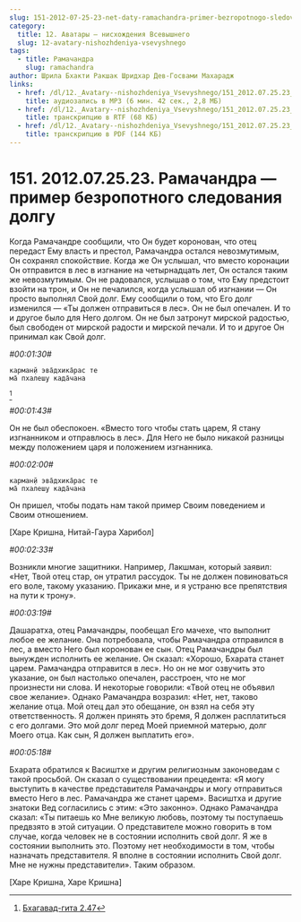```yaml
---
slug: 151-2012-07-25-23-net-daty-ramachandra-primer-bezropotnogo-sledovaniya-dolgu
category:
  title: 12. Аватары — нисхождения Всевышнего
  slug: 12-avatary-nishozhdeniya-vsevyshnego
tags:
  - title: Рамачандра
    slug: ramachandra
author: Шрила Бхакти Ракшак Шридхар Дев-Госвами Махарадж
links:
  - href: /dl/12._Avatary--nishozhdeniya_Vsevyshnego/151_2012.07.25.23_ShridharMj_Ramachandra-primer_bezropotnogo_sledovaniya_dolgu.mp3
    title: аудиозапись в MP3 (6 мин. 42 сек., 2,8 МБ)
  - href: /dl/12._Avatary--nishozhdeniya_Vsevyshnego/151_2012.07.25.23_ShridharMj_Ramachandra-primer_bezropotnogo_sledovaniya_dolgu.rtf
    title: транскрипцию в RTF (68 КБ)
  - href: /dl/12._Avatary--nishozhdeniya_Vsevyshnego/151_2012.07.25.23_ShridharMj_Ramachandra-primer_bezropotnogo_sledovaniya_dolgu.pdf
    title: транскрипцию в PDF (144 КБ)
---
```


# 151. 2012.07.25.23. Рамачандра — пример безропотного следования долгу

Когда Рамачандре сообщили, что Он будет коронован, что отец передаст Ему власть и престол, Рамачандра остался невозмутимым, Он сохранял спокойствие. Когда же Он услышал, что вместо коронации Он отправится в лес в изгнание на четырнадцать лет, Он остался таким же невозмутимым. Он не радовался, услышав о том, что Ему предстоит взойти на трон, и Он не печалился, когда услышал об изгнании — Он просто выполнял Свой долг. Ему сообщили о том, что Его долг изменился — «Ты должен отправиться в лес». Он не был опечален. И то и другое было для Него долгом. Он не был затронут мирской радостью, был свободен от мирской радости и мирской печали. И то и другое Он принимал как Свой долг.

*#00:01:30#*

    карман̣й эва̄дхика̄рас те
    ма̄ пхалеш̣у када̄чана
[^_ftn1]

*#00:01:43#*

Он не был обеспокоен. «Вместо того чтобы стать царем, Я стану изгнанником и отправлюсь в лес». Для Него не было никакой разницы между положением царя и положением изгнанника.

*#00:02:00#*

    карман̣й эва̄дхика̄рас те
    ма̄ пхалеш̣у када̄чана

Он пришел, чтобы подать нам такой пример Своим поведением и Своим отношением.

[Харе Кришна, Нитай-Гаура Харибол]

*#00:02:33#*

Возникли многие защитники. Например, Лакшман, который заявил: «Нет, Твой отец стар, он утратил рассудок. Ты не должен повиноваться его воле, такому указанию. Прикажи мне, и я устраню все препятствия на пути к трону».

*#00:03:19#*

Дашаратха, отец Рамачандры, пообещал Его мачехе, что выполнит любое ее желание. Она потребовала, чтобы Рамачандра отправился в лес, а вместо Него был коронован ее сын. Отец Рамачандры был вынужден исполнить ее желание. Он сказал: «Хорошо, Бхарата станет царем. Рамачандра отправится в лес». Но он не мог озвучить это указание, он был настолько опечален, расстроен, что не мог произнести ни слова. И некоторые говорили: «Твой отец не объявил свое желание». Однако Рамачандра возразил: «Нет, нет, таково желание отца. Мой отец дал это обещание, он взял на себя эту ответственность. Я должен принять это бремя, Я должен расплатиться с его долгами. Это мой долг перед Моей приемной матерью, долг Моего отца. Как сын, Я должен выплатить его».

*#00:05:18#*

Бхарата обратился к Васиштхе и другим религиозным законоведам с такой просьбой. Он сказал о существовании прецедента: «Я могу выступить в качестве представителя Рамачандры и могу отправиться вместо Него в лес. Рамачандра же станет царем». Васиштха и другие знатоки Вед согласились с этим: «Это законно». Однако Рамачандра сказал: «Ты питаешь ко Мне великую любовь, поэтому ты поступаешь предвзято в этой ситуации. О представителе можно говорить в том случае, когда человек не в состоянии исполнить свой долг. Я же в состоянии выполнить это. Поэтому нет необходимости в том, чтобы назначать представителя. Я вполне в состоянии исполнить Свой долг. Мне не нужны представители». Таким образом.

[Харе Кришна, Харе Кришна]



[^_ftn1]: [Бхагавад-гита 2.47](../notes/bhagavad-gita/bhagavad-gita-2-47.md)
